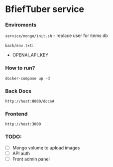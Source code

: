 # BfiefTuber service

### Enviroments

`service/mongo/init.sh` - replace user for items db

`back/env.txt`:
- OPENAI_API_KEY

### How to run?

```
docker-compose up -d
```

### Back Docs

```
http://host:8000/docs#
```

### Frontend

```
http://host:3000
```

### TODO:
- [ ] Mongo volume to upload images
- [ ] API auth
- [ ] Front admin panel
